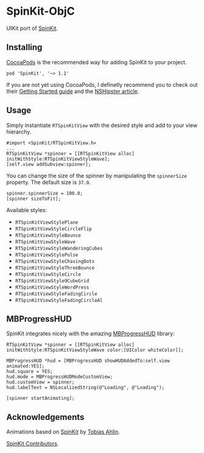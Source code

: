 SpinKit-ObjC
============

UIKit port of [SpinKit](https://github.com/tobiasahlin/SpinKit).

Installing
----------

[CocoaPods](http://cocoapods.org/) is the recommended way for adding SpinKit to your project.

    pod 'SpinKit', '~> 1.1'

If you are not yet using CocoaPods, I definetly recommend you to check out their [Getting Started guide](http://guides.cocoapods.org/using/getting-started.html) and the [NSHipster article](http://nshipster.com/cocoapods/).

Usage
-----

Simply instantiate `RTSpinKitView` with the desired style and add to your view hierarchy.

    #import <SpinKit/RTSpinKitView.h>
    ...
    RTSpinKitView *spinner = [[RTSpinKitView alloc] initWithStyle:RTSpinKitViewStyleWave];
    [self.view addSubview:spinner];

You can change the size of the spinner by manipulating the `spinnerSize` property. The default size is `37.0`.

    spinner.spinnerSize = 100.0;
    [spinner sizeToFit];

Available styles:

* `RTSpinKitViewStylePlane`
* `RTSpinKitViewStyleCircleFlip`
* `RTSpinKitViewStyleBounce`
* `RTSpinKitViewStyleWave`
* `RTSpinKitViewStyleWanderingCubes`
* `RTSpinKitViewStylePulse`
* `RTSpinKitViewStyleChasingDots`
* `RTSpinKitViewStyleThreeBounce`
* `RTSpinKitViewStyleCircle`
* `RTSpinKitViewStyle9CubeGrid`
* `RTSpinKitViewStyleWordPress`
* `RTSpinKitViewStyleFadingCircle`
* `RTSpinKitViewStyleFadingCircleAl`

MBProgressHUD
-------------

SpinKit integrates nicely with the amazing [MBProgressHUD](https://github.com/jdg/MBProgressHUD) library:

    RTSpinKitView *spinner = [[RTSpinKitView alloc] initWithStyle:RTSpinKitViewStyleWave color:[UIColor whiteColor]];

    MBProgressHUD *hud = [MBProgressHUD showHUDAddedTo:self.view animated:YES];
    hud.square = YES;
    hud.mode = MBProgressHUDModeCustomView;
    hud.customView = spinner;
    hud.labelText = NSLocalizedString(@"Loading", @"Loading");

    [spinner startAnimating];

Acknowledgements
----------------

Animations based on [SpinKit](https://github.com/tobiasahlin/SpinKit) by [Tobias Ahlin](https://github.com/tobiasahlin).

[SpinKit Contributors](https://github.com/raymondjavaxx/SpinKit-ObjC/graphs/contributors).
